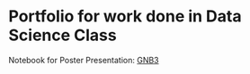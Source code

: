 # Portfolio for work done in Data Science Class
Notebook for Poster Presentation: [GNB3](https://github.com/graceflitsch/graceflitsch.github.io/blob/main/GNB3.html)
